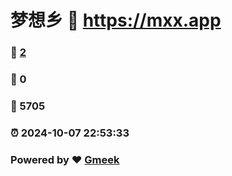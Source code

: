 # 梦想乡 :link: https://mxx.app 
### :page_facing_up: [2](https://mxx.app/tag.html) 
### :speech_balloon: 0 
### :hibiscus: 5705 
### :alarm_clock: 2024-10-07 22:53:33 
### Powered by :heart: [Gmeek](https://github.com/Meekdai/Gmeek)
